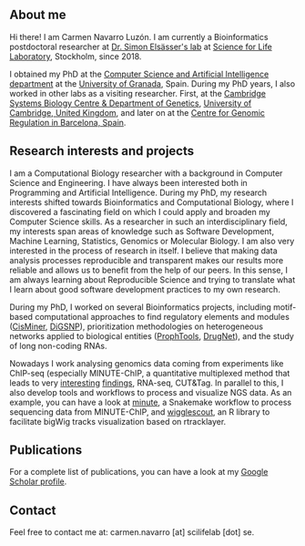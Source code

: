 ## About me

Hi there! I am Carmen Navarro Luzón. I am currently a Bioinformatics postdoctoral researcher at [Dr. Simon Elsässer's lab](https://elsaesserlab.wordpress.com/) at [Science for Life Laboratory](https://www.scilifelab.se/about-us/), Stockholm, since 2018. 

I obtained my PhD at the [Computer Science and Artificial Intelligence department](http://decsai.ugr.es) at the [University of Granada](http://www.ugr.es), Spain. During my PhD years, I also worked in other labs as a visiting researcher. First, at the [Cambridge Systems Biology Centre & Department of Genetics](https://www.sysbiol.cam.ac.uk/), [University of Cambridge, United Kingdom](http://www.cam.ac.uk/), and later on at the [Centre for Genomic Regulation in Barcelona, Spain](http://www.crg.eu).

## Research interests and projects

I am a Computational Biology researcher with a background in Computer Science and Engineering. I have always been interested both in Programming and Artificial Intelligence. During my PhD, my research interests shifted towards Bioinformatics and Computational Biology, where I discovered a fascinating field on which I could apply and broaden my Computer Science skills. As a researcher in such an interdisciplinary field, my interests span areas of knowledge such as Software Development, Machine Learning, Statistics, Genomics or Molecular Biology. I am also very interested in the process of research in itself. I believe that making data analysis processes reproducible and transparent makes our results more reliable and allows us to benefit from the help of our peers. In this sense, I am always learning about Reproducible Science and trying to translate what I learn about good software development practices to my own research.

During my PhD, I worked on several Bioinformatics projects, including motif-based computational approaches to find regulatory elements and modules ([CisMiner](https://www.ncbi.nlm.nih.gov/pubmed/25268582), [DiGSNP](http://journal.embnet.org/index.php/embnetjournal/article/view/556)), prioritization methodologies on heterogeneous networks applied to biological entities ([ProphTools](http://github.com/cnluzon/prophtools), [DrugNet](http://www.sciencedirect.com/science/article/pii/S0933365714001444)), and the study of long non-coding RNAs.

Nowadays I work analysing genomics data coming from experiments like ChIP-seq (especially MINUTE-ChIP, a quantitative multiplexed method that leads to very [interesting](https://www.sciencedirect.com/science/article/pii/S2211124719310940?via%3Dihub) [findings](https://www.nature.com/articles/s41556-022-00916-w), RNA-seq, CUT&Tag. In parallel to this, I also develop tools and workflows to process and visualize NGS data. As an example, you can have a look at [minute](https://github.com/elsasserlab/minute), a Snakemake workflow to process sequencing data from MINUTE-ChIP, and [wigglescout](https://github.com/cnluzon/wigglescout), an R library to facilitate bigWig tracks visualization based on rtracklayer.

## Publications

For a complete list of publications, you can have a look at my [Google Scholar profile](https://scholar.google.com/citations?user=454fFcUAAAAJ).

## Contact

Feel free to contact me at: carmen.navarro [at] scilifelab [dot] se. 
